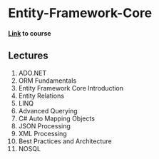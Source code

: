 # Entity-Framework-Core

#### [Link](https://softuni.bg/trainings/2843/entity-framework-core-june-2020/internal) to course

## Lectures
1. ADO.NET
2. ORM Fundamentals
3. Entity Framework Core Introduction
4. Entity Relations
5. LINQ
6. Advanced Querying
7. C# Auto Mapping Objects
8. JSON Processing
9. XML Processing 
10. Best Practices and Architecture
11. NOSQL

